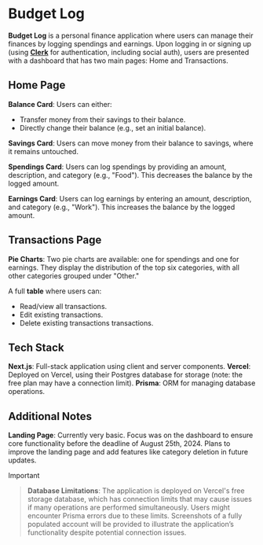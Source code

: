 # Budget Log

**Budget Log** is a personal finance application where users can manage their finances by logging spendings and earnings. Upon logging in or signing up (using [**Clerk**](https://clerk.com/) for authentication, including social auth), users are presented with a dashboard that has two main pages: Home and Transactions.

## Home Page

**Balance Card**: Users can either:

- Transfer money from their savings to their balance.
- Directly change their balance (e.g., set an initial balance).

**Savings Card**: Users can move money from their balance to savings, where it remains untouched.

**Spendings Card**: Users can log spendings by providing an amount, description, and category (e.g., "Food"). This decreases the balance by the logged amount.

**Earnings Card**: Users can log earnings by entering an amount, description, and category (e.g., "Work"). This increases the balance by the logged amount.

## Transactions Page

**Pie Charts**: Two pie charts are available: one for spendings and one for earnings. They display the distribution of the top six categories, with all other categories grouped under "Other."

A full **table** where users can:

- Read/view all transactions.
- Edit existing transactions.
- Delete existing transactions transactions.

## Tech Stack

**Next.js**: Full-stack application using client and server components.
**Vercel**: Deployed on Vercel, using their Postgres database for storage (note: the free plan may have a connection limit).
**Prisma**: ORM for managing database operations.

## Additional Notes

**Landing Page**: Currently very basic. Focus was on the dashboard to ensure core functionality before the deadline of August 25th, 2024. Plans to improve the landing page and add features like category deletion in future updates.

> [!IMPORTANT]

>  **Database Limitations**: The application is deployed on Vercel's free storage database, which has connection limits that may cause issues if many operations are performed simultaneously. Users might encounter Prisma errors due to these limits. Screenshots of a fully populated account will be provided to illustrate the application’s functionality despite potential connection issues.
